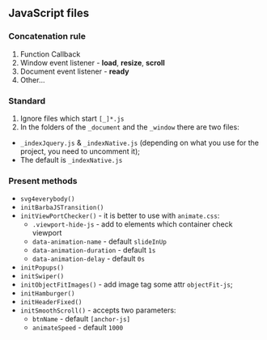 ## JavaScript files

### Concatenation rule
1. Function Callback
2. Window event listener - **load**, **resize**, **scroll**
3. Document event listener - **ready**
4. Other...

### Standard
1. Ignore files which start `[_]*.js`
2. In the folders of the `_document` and the `_window` there are two files:
  - `_indexJquery.js` & `_indexNative.js` (depending on what you use for the project, you need to uncomment it);
  - The default is `_indexNative.js`

### Present methods
* `svg4everybody()`
* `initBarbaJSTransition()`
* `initViewPortChecker()` - it is better to use with `animate.css`:
  * `.viewport-hide-js` - add to elements which container check viewport
  * `data-animation-name` - default `slideInUp`
  * `data-animation-duration` - default `1s`
  * `data-animation-delay` - default `0s`
* `initPopups()`
* `initSwiper()`
* `initObjectFitImages()` - add image tag some attr `objectFit-js`;
* `initHamburger()`
* `initHeaderFixed()`
* `initSmoothScroll()` - accepts two parameters:
  - `btnName` - default `[anchor-js]`
  - `animateSpeed` - default `1000`
